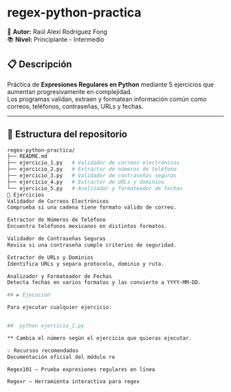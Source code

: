 # regex-python-practica

📌 **Autor:** Raúl Alexi Rodríguez Fong  
📚 **Nivel:** Principiante - Intermedio  

## 📋 Descripción
Práctica de **Expresiones Regulares en Python** mediante 5 ejercicios que aumentan progresivamente en complejidad.  
Los programas validan, extraen y formatean información común como correos, teléfonos, contraseñas, URLs y fechas.  

---

## 📂 Estructura del repositorio
```bash
regex-python-practica/
├── README.md
├── ejercicio_1.py   # Validador de correos electrónicos
├── ejercicio_2.py   # Extractor de números de teléfono
├── ejercicio_3.py   # Validador de contraseñas seguras
├── ejercicio_4.py   # Extractor de URLs y dominios
└── ejercicio_5.py   # Analizador y formateador de fechas
🎯 Ejercicios
Validador de Correos Electrónicos
Comprueba si una cadena tiene formato válido de correo.

Extractor de Números de Teléfono
Encuentra teléfonos mexicanos en distintos formatos.

Validador de Contraseñas Seguras
Revisa si una contraseña cumple criterios de seguridad.

Extractor de URLs y Dominios
Identifica URLs y separa protocolo, dominio y ruta.

Analizador y Formateador de Fechas
Detecta fechas en varios formatos y las convierte a YYYY-MM-DD.

## ▶️ Ejecución

Para ejecutar cualquier ejercicio:


##  python ejercicio_1.py

** Cambia el número según el ejercicio que quieras ejecutar.

💡 Recursos recomendados
Documentación oficial del módulo re

Regex101 – Prueba expresiones regulares en línea

Regexr – Herramienta interactiva para regex
